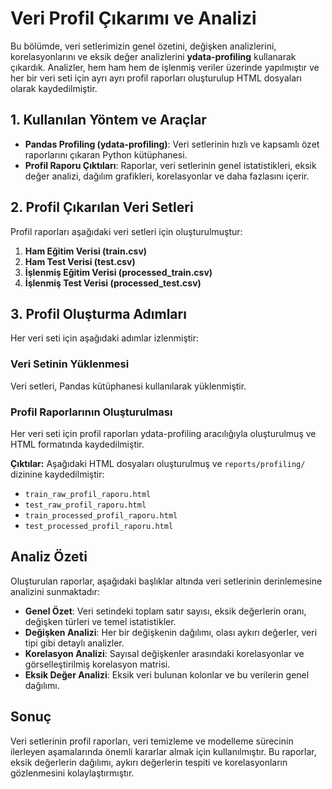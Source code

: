 # Veri Profil Çıkarımı ve Analizi

Bu bölümde, veri setlerimizin genel özetini, değişken analizlerini, korelasyonlarını ve eksik değer analizlerini **ydata-profiling** kullanarak çıkardık. Analizler, hem ham hem de işlenmiş veriler üzerinde yapılmıştır ve her bir veri seti için ayrı ayrı profil raporları oluşturulup HTML dosyaları olarak kaydedilmiştir.

## 1. Kullanılan Yöntem ve Araçlar
- **Pandas Profiling (ydata-profiling)**: Veri setlerinin hızlı ve kapsamlı özet raporlarını çıkaran Python kütüphanesi.
- **Profil Raporu Çıktıları**: Raporlar, veri setlerinin genel istatistikleri, eksik değer analizi, dağılım grafikleri, korelasyonlar ve daha fazlasını içerir.

## 2. Profil Çıkarılan Veri Setleri
Profil raporları aşağıdaki veri setleri için oluşturulmuştur:
1. **Ham Eğitim Verisi (train.csv)**
2. **Ham Test Verisi (test.csv)**
3. **İşlenmiş Eğitim Verisi (processed_train.csv)**
4. **İşlenmiş Test Verisi (processed_test.csv)**

## 3. Profil Oluşturma Adımları
Her veri seti için aşağıdaki adımlar izlenmiştir:

### Veri Setinin Yüklenmesi
Veri setleri, Pandas kütüphanesi kullanılarak yüklenmiştir.

### Profil Raporlarının Oluşturulması
Her veri seti için profil raporları ydata-profiling aracılığıyla oluşturulmuş ve HTML formatında kaydedilmiştir.

**Çıktılar:**
Aşağıdaki HTML dosyaları oluşturulmuş ve `reports/profiling/` dizinine kaydedilmiştir:
- `train_raw_profil_raporu.html`
- `test_raw_profil_raporu.html`
- `train_processed_profil_raporu.html`
- `test_processed_profil_raporu.html`

## Analiz Özeti
Oluşturulan raporlar, aşağıdaki başlıklar altında veri setlerinin derinlemesine analizini sunmaktadır:
- **Genel Özet**: Veri setindeki toplam satır sayısı, eksik değerlerin oranı, değişken türleri ve temel istatistikler.
- **Değişken Analizi**: Her bir değişkenin dağılımı, olası aykırı değerler, veri tipi gibi detaylı analizler.
- **Korelasyon Analizi**: Sayısal değişkenler arasındaki korelasyonlar ve görselleştirilmiş korelasyon matrisi.
- **Eksik Değer Analizi**: Eksik veri bulunan kolonlar ve bu verilerin genel dağılımı.

## Sonuç
Veri setlerinin profil raporları, veri temizleme ve modelleme sürecinin ilerleyen aşamalarında önemli kararlar almak için kullanılmıştır. Bu raporlar, eksik değerlerin dağılımı, aykırı değerlerin tespiti ve korelasyonların gözlenmesini kolaylaştırmıştır.
